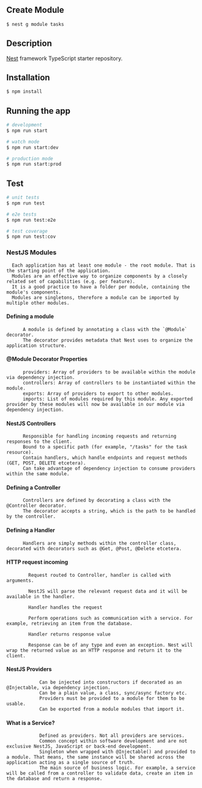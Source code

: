 ## Create Module

```bash
$ nest g module tasks
```


## Description

[Nest](https://github.com/nestjs/nest) framework TypeScript starter repository.

## Installation

```bash
$ npm install
```

## Running the app

```bash
# development
$ npm run start

# watch mode
$ npm run start:dev

# production mode
$ npm run start:prod
```

## Test

```bash
# unit tests
$ npm run test

# e2e tests
$ npm run test:e2e

# test coverage
$ npm run test:cov
```

### NestJS Modules
      Each application has at least one module - the root module. That is the starting point of the application.
      Modules are an effective way to organize components by a closely related set of capabilities (e.g. per feature).
      It is a good practice to have a folder per module, containing the module's components.
      Modules are singletons, therefore a module can be imported by multiple other modules.

  #### Defining a module
          A module is defined by annotating a class with the `@Module` decorator.
          The decorator provides metadata that Nest uses to organize the application structure.

  #### @Module Decorator Properties
          providers: Array of providers to be available within the module via dependency injection.
          controllers: Array of controllers to be instantiated within the module.
          exports: Array of providers to export to other modules.
          imports: List of modules required by this module. Any exported provider by these modules will now be available in our module via dependency injection.

  #### NestJS Controllers
          Responsible for handling incoming requests and returning responses to the client.
          Bound to a specific path (for example, "/tasks" for the task resource).
          Contain handlers, which handle endpoints and request methods (GET, POST, DELETE etcetera).
          Can take advantage of dependency injection to consume providers within the same module.
  #### Defining a Controller
          Controllers are defined by decorating a class with the @Controller decorator.
          The decorator accepts a string, which is the path to be handled by the controller.
  ####  Defining a Handler 
          Handlers are simply methods within the controller class, decorated with decorators such as @Get, @Post, @Delete etcetera.

  ####  HTTP request incoming
            Request routed to Controller, handler is called with arguments.

            NestJS will parse the relevant request data and it will be available in the handler.

            Handler handles the request

            Perform operations such as communication with a service. For example, retrieving an item from the database.

            Handler returns response value

            Response can be of any type and even an exception. Nest will wrap the returned value as an HTTP response and return it to the client.
  #### NestJS Providers
                Can be injected into constructors if decorated as an @Injectable, via dependency injection.
                Can be a plain value, a class, sync/async factory etc.
                Providers must be provided to a module for them to be usable.
                Can be exported from a module modules that import it.
  #### What is a Service?
                Defined as providers. Not all providers are services.
                Common concept within software development and are not exclusive NestJS, JavaScript or back-end development.
                Singleton when wrapped with @Injectable() and provided to a module. That means, the same instance will be shared across the application acting as a single source of truth.
                The main source of business logic. For example, a service will be called from a controller to validate data, create an item in the database and return a response.
  ####
